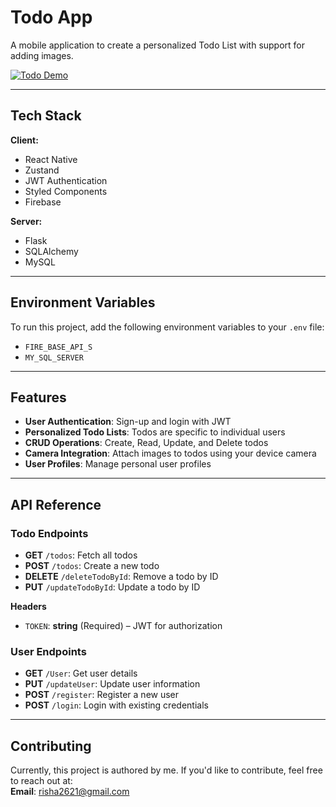 # Todo App

A mobile application to create a personalized Todo List with support for adding images.

[![Todo Demo](https://markdown-videos-api.jorgenkh.no/url?url=https%3A%2F%2Fyoutu.be%2FFFQYnk6LRko)](https://youtu.be/FFQYnk6LRko)

---

## Tech Stack

**Client:**  
- React Native  
- Zustand  
- JWT Authentication  
- Styled Components  
- Firebase  

**Server:**  
- Flask  
- SQLAlchemy  
- MySQL  

---

## Environment Variables

To run this project, add the following environment variables to your `.env` file:

- `FIRE_BASE_API_S`  
- `MY_SQL_SERVER`  

---

## Features

- **User Authentication**: Sign-up and login with JWT  
- **Personalized Todo Lists**: Todos are specific to individual users  
- **CRUD Operations**: Create, Read, Update, and Delete todos  
- **Camera Integration**: Attach images to todos using your device camera  
- **User Profiles**: Manage personal user profiles  

---

## API Reference

### Todo Endpoints

- **GET** `/todos`: Fetch all todos  
- **POST** `/todos`: Create a new todo  
- **DELETE** `/deleteTodoById`: Remove a todo by ID  
- **PUT** `/updateTodoById`: Update a todo by ID  

**Headers**  
- `TOKEN`: **string** (Required) – JWT for authorization  

### User Endpoints

- **GET** `/User`: Get user details  
- **PUT** `/updateUser`: Update user information  
- **POST** `/register`: Register a new user  
- **POST** `/login`: Login with existing credentials  

---

## Contributing

Currently, this project is authored by me. If you'd like to contribute, feel free to reach out at:  
**Email**: risha2621@gmail.com  
